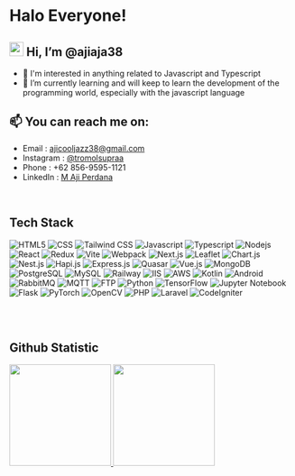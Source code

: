# Halo Everyone!
## <img src="https://media.giphy.com/media/hvRJCLFzcasrR4ia7z/giphy.gif" width="25px"> Hi, I’m @ajiaja38
- 👀 I'm interested in anything related to Javascript and Typescript
- 🌱 I’m currently learning and will keep to learn the development of the programming world, especially with the javascript language
## 📫 You can reach me on:
- Email : [ajicooljazz38@gmail.com](ajicooljazz38@gmail.com)
- Instagram : [@tromolsupraa](https://www.instagram.com/tromolsupraa/)
- Phone : +62 856-9595-1121
- LinkedIn : [M Aji Perdana](https://www.linkedin.com/in/m-aji-perdana-3807071bb/)

<br>

## Tech Stack
![HTML5](https://img.shields.io/badge/HTML5-E34F26?style=for-the-badge&labelColor=black&logo=html5&logoColor=E34F26)
![CSS](https://img.shields.io/badge/CSS-1572B6?style=for-the-badge&labelColor=black&logo=css3&logoColor=1572B6)
![Tailwind CSS](https://img.shields.io/badge/Tailwind_CSS-38B2AC?style=for-the-badge&labelColor=black&logo=tailwind-css&logoColor=38B2AC)
![Javascript](https://img.shields.io/badge/Javascript-F0DB4F?style=for-the-badge&labelColor=black&logo=javascript&logoColor=F0DB4F)
![Typescript](https://img.shields.io/badge/Typescript-007acc?style=for-the-badge&labelColor=black&logo=typescript&logoColor=007acc)
![Nodejs](https://img.shields.io/badge/Nodejs-3C873A?style=for-the-badge&labelColor=black&logo=node.js&logoColor=3C873A)
![React](https://img.shields.io/badge/-React-61DBFB?style=for-the-badge&labelColor=black&logo=react&logoColor=61DBFB)
![Redux](https://img.shields.io/badge/Redux-764ABC?style=for-the-badge&labelColor=black&logo=redux&logoColor=764ABC)
![Vite](https://img.shields.io/badge/Vite-646CFF?style=for-the-badge&labelColor=black&logo=vite&logoColor=646CFF)
![Webpack](https://img.shields.io/badge/Webpack-8DD6F9?style=for-the-badge&labelColor=black&logo=webpack&logoColor=8DD6F9)
![Next.js](https://img.shields.io/badge/Next.js-000000?style=for-the-badge&labelColor=000000&logo=next.js&logoColor=white)
![Leaflet](https://img.shields.io/badge/Leaflet.js-199900?style=for-the-badge&labelColor=black&logo=leaflet&logoColor=199900)
![Chart.js](https://img.shields.io/badge/Chart.js-FF6384?style=for-the-badge&labelColor=black&logo=chart.js&logoColor=FF6384)
![Nest.js](https://img.shields.io/badge/Nest.js-E0234E?style=for-the-badge&labelColor=black&logo=nestjs&logoColor=E0234E)
![Hapi.js](https://img.shields.io/badge/Hapi.js-302C2D?style=for-the-badge&labelColor=302C2D&logo=hapi.js&logoColor=white)
![Express.js](https://img.shields.io/badge/Express.js-000000?style=for-the-badge&logo=express&logoColor=white)
![Quasar](https://img.shields.io/badge/Quasar-1976D2?style=for-the-badge&labelColor=black&logo=quasar&logoColor=1976D2)
![Vue.js](https://img.shields.io/badge/Vue.js-4FC08D?style=for-the-badge&labelColor=black&logo=vue.js&logoColor=4FC08D)
![MongoDB](https://img.shields.io/badge/MongoDB-47A248?style=for-the-badge&labelColor=black&logo=mongodb&logoColor=47A248)
![PostgreSQL](https://img.shields.io/badge/PostgreSQL-336791?style=for-the-badge&labelColor=black&logo=postgresql&logoColor=336791)
![MySQL](https://img.shields.io/badge/MySQL-4479A1?style=for-the-badge&labelColor=black&logo=mysql&logoColor=4479A1)
![Railway](https://img.shields.io/badge/Railway-FF3366?style=for-the-badge&labelColor=black&logo=railway&logoColor=FF3366)
![IIS](https://img.shields.io/badge/IIS-5D9CEC?style=for-the-badge&labelColor=black&logo=microsoft&logoColor=5D9CEC)
![AWS](https://img.shields.io/badge/AWS-232F3E?style=for-the-badge&labelColor=black&logo=amazon-aws&logoColor=232F3E)
![Kotlin](https://img.shields.io/badge/Kotlin-0095D5?style=for-the-badge&labelColor=black&logo=kotlin&logoColor=0095D5)
![Android](https://img.shields.io/badge/Android-3DDC84?style=for-the-badge&labelColor=black&logo=android&logoColor=3DDC84)
![RabbitMQ](https://img.shields.io/badge/RabbitMQ-FF6600?style=for-the-badge&labelColor=black&logo=rabbitmq&logoColor=FF6600)
![MQTT](https://img.shields.io/badge/MQTT-ED7D2B?style=for-the-badge&labelColor=black&logo=mqtt&logoColor=ED7D2B)
![FTP](https://img.shields.io/badge/FTP-007ACC?style=for-the-badge&labelColor=black&logo=FileZilla&logoColor=007ACC)
![Python](https://img.shields.io/badge/Python-3776AB?style=for-the-badge&labelColor=black&logo=python&logoColor=3776AB)
![TensorFlow](https://img.shields.io/badge/TensorFlow-FF6F00?style=for-the-badge&labelColor=black&logo=tensorflow&logoColor=FF6F00)
![Jupyter Notebook](https://img.shields.io/badge/Jupyter%20Notebook-F37626?style=for-the-badge&labelColor=black&logo=jupyter&logoColor=F37626)
![Flask](https://img.shields.io/badge/Flask-000000?style=for-the-badge&labelColor=black&logo=flask&logoColor=white)
![PyTorch](https://img.shields.io/badge/PyTorch-EE4C2C?style=for-the-badge&labelColor=black&logo=pytorch&logoColor=EE4C2C)
![OpenCV](https://img.shields.io/badge/OpenCV-5C3EE8?style=for-the-badge&labelColor=black&logo=opencv&logoColor=5C3EE8)
![PHP](https://img.shields.io/badge/PHP-777BB4?style=for-the-badge&labelColor=black&logo=php&logoColor=777BB4)
![Laravel](https://img.shields.io/badge/Laravel-FF2D20?style=for-the-badge&labelColor=black&logo=laravel&logoColor=FF2D20)
![CodeIgniter](https://img.shields.io/badge/CodeIgniter-EE4623?style=for-the-badge&labelColor=black&logo=codeigniter&logoColor=EE4623)


<br>
<br>

## Github Statistic
<div>
  <a href="https://github.com/ajiaja38">
    <img height="180em" src="https://github-readme-stats-eight-theta.vercel.app/api?username=ajiaja38&show_icons=true&theme=algolia&include_all_commits=true&count_private=true"/>
    <img height="180em" src="https://github-readme-stats-eight-theta.vercel.app/api/top-langs/?username=ajiaja38&layout=compact&langs_count=8&theme=algolia"/>
  </a>
</div>

<!---
ajiaja38/ajiaja38 is a ✨ special ✨ repository because its `README.md` (this file) appears on your GitHub profile.
You can click the Preview link to take a look at your changes.
--->

